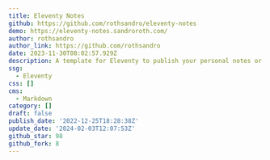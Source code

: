 ```yaml
---
title: Eleventy Notes
github: https://github.com/rothsandro/eleventy-notes
demo: https://eleventy-notes.sandroroth.com/
author: rothsandro
author_link: https://github.com/rothsandro
date: 2023-11-30T08:02:57.929Z
description: A template for Eleventy to publish your personal notes or docs.
ssg:
  - Eleventy
css: []
cms:
  - Markdown
category: []
draft: false
publish_date: '2022-12-25T18:28:38Z'
update_date: '2024-02-03T12:07:53Z'
github_star: 98
github_fork: 8
---
```

